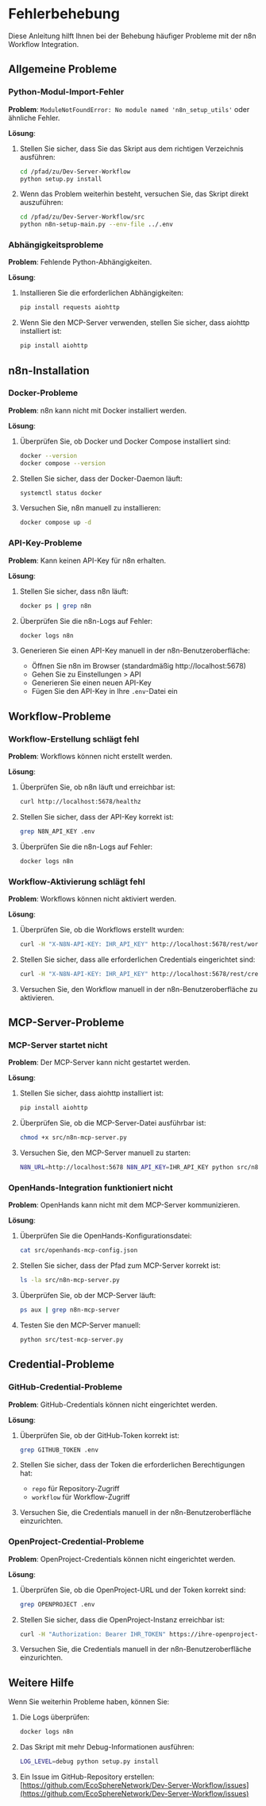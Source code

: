 # Fehlerbehebung

Diese Anleitung hilft Ihnen bei der Behebung häufiger Probleme mit der n8n Workflow Integration.

## Allgemeine Probleme

### Python-Modul-Import-Fehler

**Problem**: `ModuleNotFoundError: No module named 'n8n_setup_utils'` oder ähnliche Fehler.

**Lösung**:
1. Stellen Sie sicher, dass Sie das Skript aus dem richtigen Verzeichnis ausführen:
   ```bash
   cd /pfad/zu/Dev-Server-Workflow
   python setup.py install
   ```

2. Wenn das Problem weiterhin besteht, versuchen Sie, das Skript direkt auszuführen:
   ```bash
   cd /pfad/zu/Dev-Server-Workflow/src
   python n8n-setup-main.py --env-file ../.env
   ```

### Abhängigkeitsprobleme

**Problem**: Fehlende Python-Abhängigkeiten.

**Lösung**:
1. Installieren Sie die erforderlichen Abhängigkeiten:
   ```bash
   pip install requests aiohttp
   ```

2. Wenn Sie den MCP-Server verwenden, stellen Sie sicher, dass aiohttp installiert ist:
   ```bash
   pip install aiohttp
   ```

## n8n-Installation

### Docker-Probleme

**Problem**: n8n kann nicht mit Docker installiert werden.

**Lösung**:
1. Überprüfen Sie, ob Docker und Docker Compose installiert sind:
   ```bash
   docker --version
   docker compose --version
   ```

2. Stellen Sie sicher, dass der Docker-Daemon läuft:
   ```bash
   systemctl status docker
   ```

3. Versuchen Sie, n8n manuell zu installieren:
   ```bash
   docker compose up -d
   ```

### API-Key-Probleme

**Problem**: Kann keinen API-Key für n8n erhalten.

**Lösung**:
1. Stellen Sie sicher, dass n8n läuft:
   ```bash
   docker ps | grep n8n
   ```

2. Überprüfen Sie die n8n-Logs auf Fehler:
   ```bash
   docker logs n8n
   ```

3. Generieren Sie einen API-Key manuell in der n8n-Benutzeroberfläche:
   - Öffnen Sie n8n im Browser (standardmäßig http://localhost:5678)
   - Gehen Sie zu Einstellungen > API
   - Generieren Sie einen neuen API-Key
   - Fügen Sie den API-Key in Ihre `.env`-Datei ein

## Workflow-Probleme

### Workflow-Erstellung schlägt fehl

**Problem**: Workflows können nicht erstellt werden.

**Lösung**:
1. Überprüfen Sie, ob n8n läuft und erreichbar ist:
   ```bash
   curl http://localhost:5678/healthz
   ```

2. Stellen Sie sicher, dass der API-Key korrekt ist:
   ```bash
   grep N8N_API_KEY .env
   ```

3. Überprüfen Sie die n8n-Logs auf Fehler:
   ```bash
   docker logs n8n
   ```

### Workflow-Aktivierung schlägt fehl

**Problem**: Workflows können nicht aktiviert werden.

**Lösung**:
1. Überprüfen Sie, ob die Workflows erstellt wurden:
   ```bash
   curl -H "X-N8N-API-KEY: IHR_API_KEY" http://localhost:5678/rest/workflows
   ```

2. Stellen Sie sicher, dass alle erforderlichen Credentials eingerichtet sind:
   ```bash
   curl -H "X-N8N-API-KEY: IHR_API_KEY" http://localhost:5678/rest/credentials
   ```

3. Versuchen Sie, den Workflow manuell in der n8n-Benutzeroberfläche zu aktivieren.

## MCP-Server-Probleme

### MCP-Server startet nicht

**Problem**: Der MCP-Server kann nicht gestartet werden.

**Lösung**:
1. Stellen Sie sicher, dass aiohttp installiert ist:
   ```bash
   pip install aiohttp
   ```

2. Überprüfen Sie, ob die MCP-Server-Datei ausführbar ist:
   ```bash
   chmod +x src/n8n-mcp-server.py
   ```

3. Versuchen Sie, den MCP-Server manuell zu starten:
   ```bash
   N8N_URL=http://localhost:5678 N8N_API_KEY=IHR_API_KEY python src/n8n-mcp-server.py
   ```

### OpenHands-Integration funktioniert nicht

**Problem**: OpenHands kann nicht mit dem MCP-Server kommunizieren.

**Lösung**:
1. Überprüfen Sie die OpenHands-Konfigurationsdatei:
   ```bash
   cat src/openhands-mcp-config.json
   ```

2. Stellen Sie sicher, dass der Pfad zum MCP-Server korrekt ist:
   ```bash
   ls -la src/n8n-mcp-server.py
   ```

3. Überprüfen Sie, ob der MCP-Server läuft:
   ```bash
   ps aux | grep n8n-mcp-server
   ```

4. Testen Sie den MCP-Server manuell:
   ```bash
   python src/test-mcp-server.py
   ```

## Credential-Probleme

### GitHub-Credential-Probleme

**Problem**: GitHub-Credentials können nicht eingerichtet werden.

**Lösung**:
1. Überprüfen Sie, ob der GitHub-Token korrekt ist:
   ```bash
   grep GITHUB_TOKEN .env
   ```

2. Stellen Sie sicher, dass der Token die erforderlichen Berechtigungen hat:
   - `repo` für Repository-Zugriff
   - `workflow` für Workflow-Zugriff

3. Versuchen Sie, die Credentials manuell in der n8n-Benutzeroberfläche einzurichten.

### OpenProject-Credential-Probleme

**Problem**: OpenProject-Credentials können nicht eingerichtet werden.

**Lösung**:
1. Überprüfen Sie, ob die OpenProject-URL und der Token korrekt sind:
   ```bash
   grep OPENPROJECT .env
   ```

2. Stellen Sie sicher, dass die OpenProject-Instanz erreichbar ist:
   ```bash
   curl -H "Authorization: Bearer IHR_TOKEN" https://ihre-openproject-instanz.com/api/v3/projects
   ```

3. Versuchen Sie, die Credentials manuell in der n8n-Benutzeroberfläche einzurichten.

## Weitere Hilfe

Wenn Sie weiterhin Probleme haben, können Sie:

1. Die Logs überprüfen:
   ```bash
   docker logs n8n
   ```

2. Das Skript mit mehr Debug-Informationen ausführen:
   ```bash
   LOG_LEVEL=debug python setup.py install
   ```

3. Ein Issue im GitHub-Repository erstellen:
   [https://github.com/EcoSphereNetwork/Dev-Server-Workflow/issues](https://github.com/EcoSphereNetwork/Dev-Server-Workflow/issues)